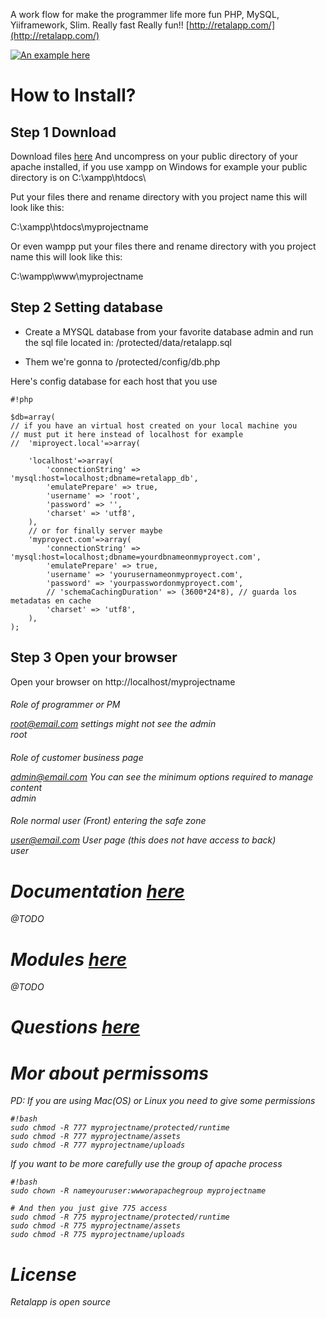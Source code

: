 A work flow for make the programmer life more fun PHP, MySQL, Yiiframework, Slim. Really fast Really fun!! 
[http://retalapp.com/](http://retalapp.com/)

[![An example here](http://img.youtube.com/vi/cmhadEStBAw/0.jpg)](http://www.youtube.com/watch?v=cmhadEStBAw)

# How to Install? #

## Step 1 Download ##
Download files [here](http://retalapp.com/uploads/retalapp.zip)
And uncompress on your public directory of your apache installed, if you use xampp on Windows for example your public directory is on C:\\xampp\htdocs\

Put your files there and rename directory with you project name this will look like this:

C:\\xampp\htdocs\myprojectname

Or even wampp
put your files there and rename directory with you project name this will look like this:

C:\\wampp\www\myprojectname


## Step 2 Setting database ##
- Create a MYSQL database from your favorite database admin and run the sql file located in:
/protected/data/retalapp.sql 

- Them we're gonna to 
/protected/config/db.php

Here's config database for each host that you use
```
#!php

$db=array(
// if you have an virtual host created on your local machine you
// must put it here instead of localhost for example
// 	'miproyect.local'=>array(
	
    'localhost'=>array(
        'connectionString' => 'mysql:host=localhost;dbname=retalapp_db',
        'emulatePrepare' => true,
        'username' => 'root',
        'password' => '',
        'charset' => 'utf8',
    ),
    // or for finally server maybe
    'myproyect.com'=>array(
        'connectionString' => 'mysql:host=localhost;dbname=yourdbnameonmyproyect.com',
        'emulatePrepare' => true,
        'username' => 'yourusernameonmyproyect.com',
        'password' => 'yourpasswordonmyproyect.com',
        // 'schemaCachingDuration' => (3600*24*8), // guarda los metadatas en cache
        'charset' => 'utf8',
    ),
);

```


## Step 3 Open your browser ##
Open your browser on http://localhost/myprojectname 


<h6> Role of programmer or PM

root@email.com <em style = "text-muted"> settings might not see the admin <br> 
root <br> 

<h6> Role of customer business page

admin@email.com <em style = "text-muted"> You can see the minimum options required to manage content <br> 
admin <br> 

<h6> Role normal user (Front) entering the safe zone

user@email.com <em style = "text-muted"> User page (this does not have access to back) <br> 
user <br>

# Documentation [here](http://retalapp.com/doc) #
@TODO

# Modules [here](http://retalapp.com/modules) #
@TODO

# Questions [here](https://stackoverflow.com/questions) #

# Mor about permissoms #


PD: If you are using Mac(OS) or Linux you need to give some permissions
```
#!bash
sudo chmod -R 777 myprojectname/protected/runtime 
sudo chmod -R 777 myprojectname/assets
sudo chmod -R 777 myprojectname/uploads
```


If you want to be more carefully use the group of apache process
```
#!bash
sudo chown -R nameyouruser:wwworapachegroup myprojectname

# And then you just give 775 access 
sudo chmod -R 775 myprojectname/protected/runtime 
sudo chmod -R 775 myprojectname/assets
sudo chmod -R 775 myprojectname/uploads
```


# License #
Retalapp is open source
